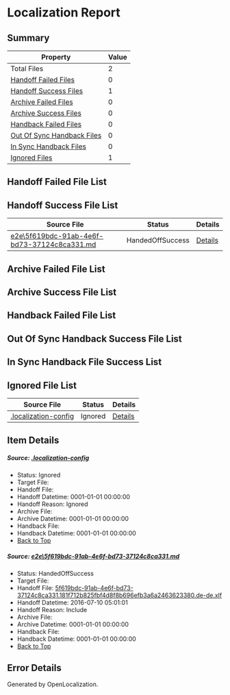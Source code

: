 # <a name='report-top'></a> Localization Report

## Summary
 Property | Value 
 -------- | ----- 
 Total Files | 2
[ Handoff Failed Files ](#handoff-failed-list)| 0
[ Handoff Success Files ](#handoff-success-list)| 1
[ Archive Failed Files ](#archive-failed-list)| 0
[ Archive Success Files ](#archive-success-list)| 0
[ Handback Failed Files ](#handback-failed-list)| 0
[ Out Of Sync Handback Files ](#outofsync-handback-success-list)| 0
[ In Sync Handback Files ](#insync-handback-success-list)| 0
[ Ignored Files ](#ignored-list)| 1

## <a name='handoff-failed-list'></a> Handoff Failed File List

## <a name='handoff-success-list'></a> Handoff Success File List
 Source File | Status | Details 
 ----------- | ------ | ------- 
 [e2e\5f619bdc-91ab-4e6f-bd73-37124c8ca331.md](https://github.com/OpenLocalizationTestOrg/oltest/blob/8fe0fafc39088916d17e30404ca25236f0a7e996/e2e/5f619bdc-91ab-4e6f-bd73-37124c8ca331.md) | HandedOffSuccess | [Details](#c6ab060abad14fedcbcf11f91b9fe039de89034f1)

## <a name='archive-failed-list'></a> Archive Failed File List

## <a name='archive-success-list'></a> Archive Success File List

## <a name='handback-failed-list'></a> Handback Failed File List

## <a name='outofsync-handback-success-list'></a> Out Of Sync Handback Success File List

## <a name='insync-handback-success-list'></a> In Sync Handback File Success List

## <a name='ignored-list'></a> Ignored File List
 Source File | Status | Details 
 ----------- | ------ | ------- 
 [.localization-config](https://github.com/OpenLocalizationTestOrg/oltest/blob/8fe0fafc39088916d17e30404ca25236f0a7e996/.localization-config) | Ignored | [Details](#3d4f252ac210baf56311d7e97dcc2db10974dbd20)

## Item Details
##### <a name='3d4f252ac210baf56311d7e97dcc2db10974dbd20'></a> Source: [.localization-config](https://github.com/OpenLocalizationTestOrg/oltest/blob/8fe0fafc39088916d17e30404ca25236f0a7e996/.localization-config)
* Status: Ignored
* Target File: 
* Handoff File: 
* Handoff Datetime: 0001-01-01 00:00:00
* Handoff Reason: Ignored
* Archive File: 
* Archive Datetime: 0001-01-01 00:00:00
* Handback File: 
* Handback Datetime: 0001-01-01 00:00:00
* [Back to Top](#report-top)

##### <a name='c6ab060abad14fedcbcf11f91b9fe039de89034f1'></a> Source: [e2e\5f619bdc-91ab-4e6f-bd73-37124c8ca331.md](https://github.com/OpenLocalizationTestOrg/oltest/blob/8fe0fafc39088916d17e30404ca25236f0a7e996/e2e/5f619bdc-91ab-4e6f-bd73-37124c8ca331.md)
* Status: HandedOffSuccess
* Target File: 
* Handoff File: [5f619bdc-91ab-4e6f-bd73-37124c8ca331.181f712b825fbf4d8f8b696efb3a6a2463623380.de-de.xlf](https://github.com/OpenLocalizationTestOrg/olhandoff-e2e/blob/49d5a45148b0531821fae9ae8fcc6572ea484535/ol-handoff/OpenLocalizationTestOrg/oltest-dede-fly/ci/ht/5f619bdc-91ab-4e6f-bd73-37124c8ca331.181f712b825fbf4d8f8b696efb3a6a2463623380.de-de.xlf)
* Handoff Datetime: 2016-07-10 05:01:01
* Handoff Reason: Include
* Archive File: 
* Archive Datetime: 0001-01-01 00:00:00
* Handback File: 
* Handback Datetime: 0001-01-01 00:00:00
* [Back to Top](#report-top)


## Error Details

Generated by OpenLocalization.

